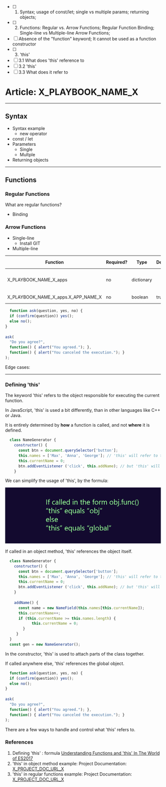 

 - [ ] 1. Syntax; usage of const/let; single vs multiple params; returning objects;
 - [ ] 2. Functions: Regular vs. Arrow Functions; Regular Function Binding; Single-line vs Multiple-line Arrow Functions;
 - [ ]  Absence of the "function" keyword; It cannot be used as a function constructor
 - [ ] 3. 'this'
 - [ ] 3.1 What does 'this' reference to
 - [ ] 3.2 'this'
 - [ ] 3.3 What does it refer to

# Article: X_PLAYBOOK_NAME_X

___

## Syntax

- Syntax example
  - new operator
- const / let
- Parameters
  - Single
  - Multple
- Returning objects

___

## Functions

### Regular Functions
What are regular functions? 
- Binding

### Arrow Functions
- Single-line
  - Install GIT
- Multiple-line

| Function                            | Required? | Type       | Default | Purpose / Value                           |
| ----------------------------------- | --------- | ---------- | ------- | ----------------------------------------- |
| X_PLAYBOOK_NAME_X_apps              | no        | dictionary |         | Define what applications will be deployed |
| X_PLAYBOOK_NAME_X_apps.X_APP_NAME_X | no        | boolean    | true    | Deploy the application?                   |


```javascript
  function ask(question, yes, no) {
  if (confirm(question)) yes();
  else no();
}

ask(
  "Do you agree?",
  function() { alert("You agreed."); },
  function() { alert("You canceled the execution."); }
);
```
Edge cases: 

___

### Defining 'this'

The keyword 'this' refers to the object responsible for executing the current function.

In JavaScript, 'this' is used a bit differently, than in other languages like C++ or Java.

It is entirely determined by **how** a function is called, and not **where** it is defined.

```javascript
  class NameGenerator {
    constructor() {
      const btn = document.querySelector['button'];
      this.names = ['Max', 'Anna', 'George']; // 'this' will refer to the constructor
      this.currentName = 0; 
      btn.addEventListener ('click', this.addName); // but 'this' will refer to the button object
    }
```

We can simplify the usage of 'this', by the formula: 

![image info](./pictures/this_formula.png)


If called in an object method, 'this' references the object itself.

```javascript
  class NameGenerator {
    constructor() {
      const btn = document.querySelector['button'];
      this.names = ['Max', 'Anna', 'George']; // 'this' will refer to the constructor
      this.currentName = 0; 
      btn.addEventListener ('click', this.addName); // but 'this' will refer to the button object
    }

    addName() {
      const name = new NameField(this.names[this.currentName]);
      this.currentName++;
      if (this.currentName >= this.names.length) {
            this.currentName = 0;
        }
     }
  }
  const gen = new NameGenerator();
```
In the constructor, 'this' is used to attach parts of the class together.

If called anywhere else, 'this' references the global object.

```javascript
  function ask(question, yes, no) {
  if (confirm(question)) yes();
  else no();
}

ask(
  "Do you agree?",
  function() { alert("You agreed."); },
  function() { alert("You canceled the execution."); }
);
```

There are a few ways to handle and control what 'this' refers to.


### References

1. Defining 'this' : formula [Understanding Functions and 'this' In The World of ES2017](https://youtu.be/gvicrj31JOM)
2. 'this' in object method example: Project Documentation: [X_PROJECT_DOC_URL_X](X_PROJECT_DOC_URL_X)
3. 'this' in regular functions example: Project Documentation: [X_PROJECT_DOC_URL_X](X_PROJECT_DOC_URL_X)
